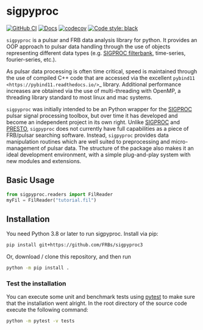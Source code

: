 # sigpyproc

[![GitHub CI](https://github.com/FRBs/sigpyproc3/workflows/GitHub%20CI/badge.svg)](https://github.com/FRBs/sigpyproc3/actions)
[![Docs](https://readthedocs.org/projects/sigpyproc3/badge/?version=latest)](https://sigpyproc3.readthedocs.io/en/latest/?badge=latest)
[![codecov](https://codecov.io/gh/FRBs/sigpyproc3/branch/master/graph/badge.svg)](https://codecov.io/gh/FRBs/sigpyproc3)
[![Code style: black](https://img.shields.io/badge/code%20style-black-000000.svg)](https://github.com/psf/black)

`sigpyproc` is a pulsar and FRB data analysis library for python. It provides an OOP approach to pulsar data handling through the use of objects representing different data types (e.g. [SIGPROC filterbank](http://sigproc.sourceforge.net), time-series, fourier-series, etc.).

As pulsar data processing is often time critical, speed is maintained through the use of compiled C++ code that are accessed via the excellent `pybind11 <https://pybind11.readthedocs.io/>`_ library. Additional performance increases are obtained via the use of multi-threading with OpenMP, a threading library standard to most linux and mac systems.

`sigpyproc` was initially intended to be an Python wrapper for the [SIGPROC](http://sigproc.sourceforge.net) pulsar signal processing toolbox, but over time it has developed and become an independent project in its own right. Unlike [SIGPROC](http://sigproc.sourceforge.net) and [PRESTO](https://github.com/scottransom/presto), `sigpyproc` does not currently have full capabilities as a piece of FRB/pulsar searching software. Instead, `sigpyproc` provides data manipulation routines which are well suited to preprocessing and micro-management of pulsar data. The structure of the package also makes it an ideal development environment, with a simple plug-and-play system with new modules and extensions.

## Basic Usage

```python
from sigpyproc.readers import FilReader
myFil = FilReader("tutorial.fil")

```

## Installation

You need Python 3.8 or later to run sigpyproc.
Install via pip:

```bash
pip install git+https://github.com/FRBs/sigpyproc3
```

Or, download / clone this repository, and then run

```bash
python -m pip install .
```

### Test the installation

You can execute some unit and benchmark tests using [pytest](https://docs.pytest.org) to make sure that the installation went alright. In the root directory of the source code
execute the following command:

```bash
python -m pytest -v tests
```
